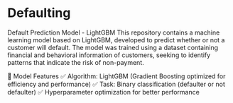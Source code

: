 # Defaulting

Default Prediction Model - LightGBM
This repository contains a machine learning model based on LightGBM, developed to predict whether or not a customer will default. The model was trained using a dataset containing financial and behavioral information of customers, seeking to identify patterns that indicate the risk of non-payment.

📌 Model Features
✅ Algorithm: LightGBM (Gradient Boosting optimized for efficiency and performance)
✅ Task: Binary classification (defaulter or not defaulter)
✅ Hyperparameter optimization for better performance

